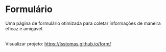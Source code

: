 <h1>Formulário</h1>
Uma página de formulário otimizada para coletar informações de maneira eficaz e amigável.
<br><br>

Visualizar projeto: https://lsstomas.github.io/form/
